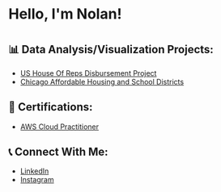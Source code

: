 <h1>Hello, I'm Nolan!<h1>
  
<h2>📊 Data Analysis/Visualization Projects:</h2>

- [US House Of Reps Disbursement Project](https://github.com/nurgo24/USHouseOfRepsData)
- [Chicago Affordable Housing and School Districts]()

<h2>📑 Certifications:</h2>

- [AWS Cloud Practitioner](https://www.credly.com/badges/177c8465-274a-4488-bda8-b61c64544701/public_url)

<h2>📞 Connect With Me:</h2>

- [LinkedIn](https://www.linkedin.com/in/nolan-urgo/)
- [Instagram](https://www.instagram.com/nurgo24/)
